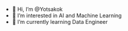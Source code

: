 - 👋 Hi, I’m @Yotsakok
- 👀 I’m interested in AI and Machine Learning
- 🌱 I’m currently learning Data Engineer

<!---
Yotsakok/Yotsakok is a ✨ special ✨ repository because its `README.md` (this file) appears on your GitHub profile.
You can click the Preview link to take a look at your changes.
--->
